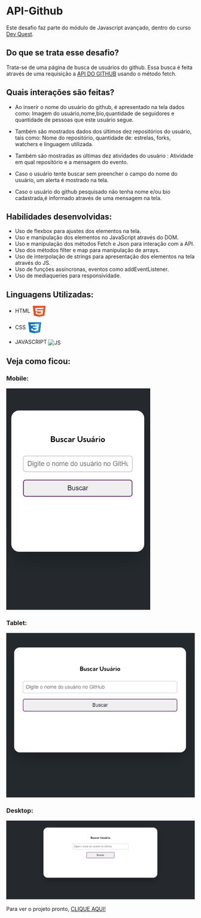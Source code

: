 # API-Github

Este desafio faz parte do módulo de Javascript avançado, dentro do curso [Dev Quest](https://dev-em-dobro.ticto.club/).

## Do que se trata esse desafio?
Trata-se de uma página de busca de usuários do github. 
Essa busca é feita através de uma requisição a [API DO GITHUB](https://docs.github.com/pt/rest/repos/repos?apiVersion=2022-11-28#list-repositories-for-a-user)
usando o método fetch.

## Quais interações são feitas?
- Ao inserir o nome do usuário do github, é apresentado na tela dados como: 
  Imagem do usuário,nome,bio,quantidade de seguidores e quantidade de pessoas que este usuário segue.
  
- Também são mostrados dados dos últimos dez repositórios do usuário, tais como:
  Nome do repositório, quantidade de: estrelas, forks, watchers e linguagem utilizada.
  
- Também são mostradas as últimas dez atividades do usuário :
  Atividade em qual repositório e a mensagem do evento.

- Caso o usuário tente buscar sem preencher o campo do nome do usuário, um alerta é mostrado na tela.
- Caso o usuário do github pesquisado não tenha nome e/ou bio cadastrada,é informado através de uma mensagem na tela.
  
## Habilidades desenvolvidas:
- Uso de flexbox para ajustes dos elementos na tela.
- Uso e manipulação dos elementos no JavaScript através do DOM.
- Uso e manipulação dos métodos Fetch e Json para interação com a API.
- Uso dos métodos filter e map para manipulação de arrays.
- Uso de interpolação de strings para apresentação dos elementos na tela através do JS.
- Uso de funções assíncronas, eventos como addEventListener.
- Uso de mediaqueries para responsividade.

## Linguagens Utilizadas:
- HTML <img align="center" alt="HTML" height="30" width="40" src="https://raw.githubusercontent.com/devicons/devicon/master/icons/html5/html5-original.svg">

- CSS  <img align="center" alt="CSS" height="30" width="40" src="https://raw.githubusercontent.com/devicons/devicon/master/icons/css3/css3-original.svg">

- JAVASCRIPT  <img align="center" alt="JS" height="30" width="40" src="https://cdn.jsdelivr.net/gh/devicons/devicon/icons/javascript/javascript-original.svg" />
          

## Veja como ficou:

### Mobile:
<img src="./src/images/api-github-mobile.gif" alt="video projeto tela mobile target=_blank">

### Tablet:
<img src="./src/images/api-github-tablet.gif" alt="video projeto tela tablet">

### Desktop:
<img src="./src/images/api-github-desktop.gif" alt="video projeto tela desktop">

Para ver o projeto pronto, [CLIQUE AQUI!](https://jessica-os.github.io/API-Github/)
